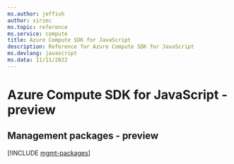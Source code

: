 ```yaml
---
ms.author: jeffish
author: xirzec
ms.topic: reference
ms.service: compute
title: Azure Compute SDK for JavaScript
description: Reference for Azure Compute SDK for JavaScript
ms.devlang: javascript
ms.data: 11/11/2022
---
```

# Azure Compute SDK for JavaScript - preview

## Management packages - preview
[!INCLUDE [mgmt-packages](compute-mgmt-index.md)]